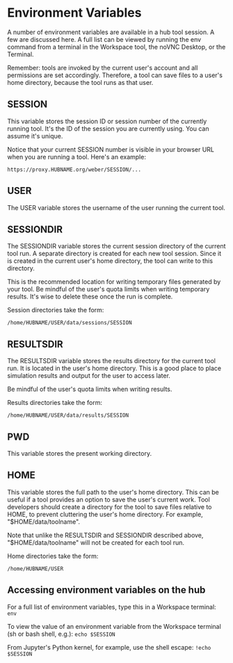 # Environment Variables

A number of environment variables are available in a hub tool session.  A few are discussed here.  A full list can be viewed by running the env command from a terminal in the Workspace tool, the noVNC Desktop, or the Terminal.

Remember: tools are invoked by the current user's account and all permissions are set accordingly.  Therefore, a tool can save files to a user's home directory, because the tool runs as that user.

## SESSION

This variable stores the session ID or session number of the currently running tool.  It's the ID of the session you are currently using. You can assume it's unique.

Notice that your current SESSION number is visible in your browser URL when you are running a tool. Here's an example:

`https://proxy.HUBNAME.org/weber/SESSION/...` 

## USER

The USER variable stores the username of the user running the current tool.

## SESSIONDIR

The SESSIONDIR variable stores the current session directory of the current tool run.  A separate directory is created for each new tool session. Since it is created in the current user's home directory, the tool can write to this directory. 

This is the recommended location for writing temporary files generated by your tool. Be mindful of the user's quota limits when writing temporary results. It's wise to delete these once the run is complete.

Session directories take the form:

`/home/HUBNAME/USER/data/sessions/SESSION`

## RESULTSDIR

The RESULTSDIR variable stores the results directory for the current tool run. It is located in the user's home directory. This is a good place to place simulation results and output for the user to access later. 

Be mindful of the user's quota limits when writing results.

Results directories take the form:

`/home/HUBNAME/USER/data/results/SESSION`

## PWD

This variable stores the present working directory.

## HOME

This variable stores the full path to the user's home directory.  This can be useful if a tool provides an option to save the user's current work. Tool developers should create a directory for the tool to save files relative to HOME, to prevent cluttering the user's home directory. For example, "$HOME/data/toolname".

Note that unlike the RESULTSDIR and SESSIONDIR described above, "$HOME/data/toolname" will not be created for each tool run.

Home directories take the form:

`/home/HUBNAME/USER`

## Accessing environment variables on the hub

For a full list of environment variables, type this in a Workspace terminal:
`env`

To view the value of an environment variable from the Workspace terminal (sh or bash shell, e.g.):
`echo $SESSION`

From Jupyter's Python kernel, for example, use the shell escape:
`!echo $SESSION`

